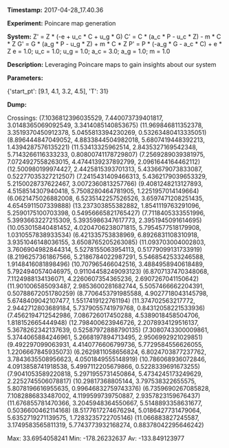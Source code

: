 **Timestamp:** 2017-04-28_17.40.36

**Experiment:** Poincare map generation

**System:**
Z' = Z * (-e + u_c * C + u_g * G) 
C' = C * (a_c * P - u_c * Z) - m * C * Z 
G' = G * (a_g * P - u_g * Z) + m * C * Z 
P' = P * (-a_g * G - a_c * C) + e * Z 
e = 1.0; u_c = 1.0; u_g = 1.0; a_c = 3.0; a_g = 1.0; m = 1.0

**Description:** Leveraging Poincare maps to gain insights about our system

**Parameters:**

{'start_pt': [9.1, 4.1, 3.2, 4.5], 'T': 31}

**Dump:**



Crossings:
(7.1036812396035529, 7.440073739401817, 3.0148365069092549, 3.3414085140853675)
(11.969846811352378, 3.3519370450912378, 5.0455813394230269, 0.53263480413335051)
(8.896444847049052, 4.8833844504982018, 5.6807419448392213, 1.4394287576135221)
(11.53413325962514, 2.8435327169542348, 5.7143266116333233, 0.80800741178729807)
(7.2569289039381975, 7.0724927558263015, 4.4744139237892799, 2.0961644164462112)
(12.500980199974427, 2.4425815393701313, 5.4336679073833087, 0.52277035327212507)
(7.2415431409466313, 5.4362179039653329, 5.2150028737622467, 3.0072360813257766)
(9.4081248213127893, 4.5158514307940418, 5.7508280464781905, 1.2251957014149664)
(6.0621475026882008, 6.5235142257526526, 3.6597471208251435, 4.6545911507339888)
(13.237303855382882, 1.8541119763291096, 5.2590175100703398, 0.54956665821765427)
(7.7118405333551996, 5.3993663227215309, 5.3935986347617773, 2.3951945091614695)
(10.053015840481452, 4.0204706238071815, 5.7954577518179908, 1.0310557838933534)
(6.421335753838969, 6.8926831108310918, 3.9351046148036155, 3.6508765205263085)
(11.093703004002803, 3.7606904982844314, 5.5278155063954113, 0.51779099131733919)
(8.2196257361867566, 5.2186784022987291, 5.5468542533246588, 1.9148416081898496)
(10.707965466042516, 3.4884958940618489, 5.7924940574046975, 0.91104458249093123)
(6.8707137470348068, 7.1124988134136071, 4.2260607354365236, 2.6907267041150642)
(11.901006585093487, 2.9853600281682744, 5.5057466662204391, 0.50788672051780259)
(8.7706453791985588, 4.9027718043145798, 5.6748409042107477, 1.5517419122761194)
(11.374702563217772, 2.9442712803689184, 5.7379055741979768, 0.84312058221533936)
(7.4562194712542986, 7.086726017450288, 4.5389018458504706, 1.818152665444948)
(12.798400623946726, 2.2078934129516137, 5.3678262342137639, 0.52587972888790135)
(7.3080743300009861, 5.3744065884246961, 5.2668197894713495, 2.9506992921029851)
(9.492297099063931, 4.4140776606799736, 5.7729584556626055, 1.2206667845935073)
(6.2629811058656824, 6.8024703877237762, 3.7843635508956623, 4.0501849555148919)
(10.786068936072846, 4.0913858741918538, 5.4997112205679866, 0.5228339691673255)
(7.9041053589220818, 5.2971955731450864, 5.4734245173249629, 2.2252745506078817)
(10.29817368805144, 3.797538322655575, 5.8078196616955635, 0.99646832759743376)
(6.7359690267085828, 7.1082886833487002, 4.1199599739750887, 2.9357823159676437)
(11.676855781470366, 3.2045948364550667, 5.5148893358631677, 0.5036600462114168)
(8.5177617274676294, 5.0186427731479064, 5.6352719271139575, 1.7283235722705146)
(11.066883827245587, 3.1749583565811319, 5.7743773932168274, 0.88378042295646242)

Max:
33.6954058241
Min:
-178.26232637
Av:
-133.849123977